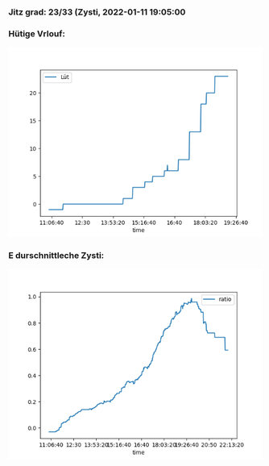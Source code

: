 ### Jitz grad: 23/33 (Zysti, 2022-01-11 19:05:00

### Hütige Vrlouf:
![Graph](Today.png)

### E durschnittleche Zysti:
![Graph](Zysti.png)